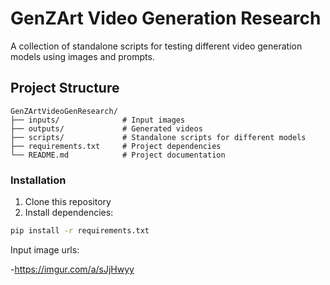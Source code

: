 # GenZArt Video Generation Research

A collection of standalone scripts for testing different video generation models using images and prompts.

## Project Structure

```
GenZArtVideoGenResearch/
├── inputs/              # Input images 
├── outputs/             # Generated videos
├── scripts/             # Standalone scripts for different models
├── requirements.txt     # Project dependencies
└── README.md            # Project documentation
```

### Installation

1. Clone this repository
2. Install dependencies:
```bash
pip install -r requirements.txt
```

Input image urls:

-https://imgur.com/a/sJjHwyy




